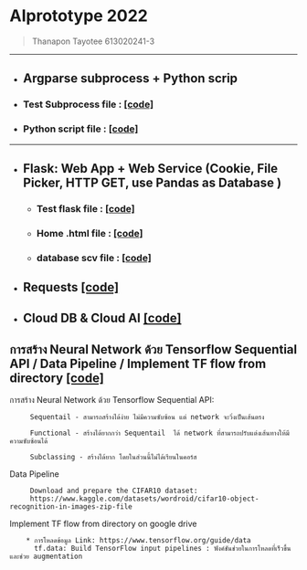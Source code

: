 # AIprototype 2022
> Thanapon Tayotee 613020241-3
-------------------------------
* ## Argparse subprocess + Python scrip
* ### Test Subprocess file : [[code]](https://github.com/MeenTers/AIprototype/blob/main/testsub.py)
* ### Python script file : [[code]](https://github.com/MeenTers/AIprototype/blob/main/python101.py)
---------------------------------------------------------------------------------------------------------
* ## Flask: Web App + Web Service (Cookie, File Picker, HTTP GET, use Pandas as Database )
  * ### Test flask file : [[code]](https://github.com/MeenTers/AIprototype/blob/main/testflask.py)
  * ### Home .html file : [[code]](https://github.com/MeenTers/AIprototype/blob/main/templates/home.html)
  * ### database scv file : [[code]](https://github.com/MeenTers/AIprototype/blob/main/testdb.csv)
* ## Requests [[code]](https://github.com/MeenTers/AIprototype/blob/main/postrequests.py)
* ## Cloud DB & Cloud AI [[code]](https://github.com/MeenTers/AIprototype/blob/main/Cloud_DB_and_AI.ipynb)
## การสร้าง Neural Network ด้วย Tensorflow Sequential API / Data Pipeline / Implement TF flow from directory [[code]](https://github.com/MeenTers/AIprototype/blob/main/Tensorflow(network).ipynb)
 การสร้าง Neural Network ด้วย Tensorflow Sequential API:
        
         Sequentail - สามารถสร้างได้ง่าย ไม่มีความซับซ้อน แต่ network จะวิ่งเป็นเส้นตรง
        
         Functional - สร้างได้ยากกว่า Sequentail  ได้ network ที่สามารถปรับแต่งเส้นทางให้มีความซับซ้อนได้
        
         Subclassing - สร้างได้ยาก โดยในส่วนนี้ไม่ได้เรียนในคอร์ส
 Data Pipeline
        
         Download and prepare the CIFAR10 dataset: 
         https://www.kaggle.com/datasets/wordroid/cifar10-object-recognition-in-images-zip-file
 Implement TF flow from directory on google drive
        
        * การโหลดข้อมูล Link: https://www.tensorflow.org/guide/data
          tf.data: Build TensorFlow input pipelines : ฟังค์ชันช่วยในการโหลดที่เร็วขึ้นและช่วย augmentation
